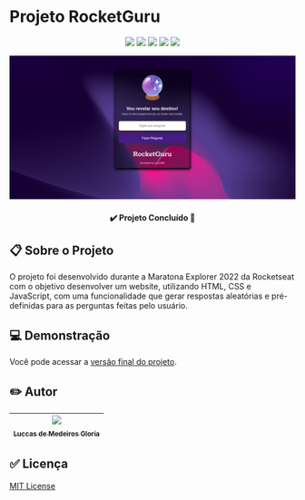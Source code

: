 # Projeto RocketGuru

<p align="center"><img src="https://img.shields.io/badge/languages-2-green"> <img src="https://img.shields.io/badge/-HTML-orange"> <img src="https://img.shields.io/badge/-CSS-blue"> <img src="https://img.shields.io/badge/-JavaScript-yellow"> <img src="https://img.shields.io/github/last-commit/luccasmg/projeto-rocketguru"></p>

<p align="center"><img src="img/rocketguru.png"></p>

<h4 align="center">✔️ <strong>Projeto Concluído</strong> 🚀</h4>

## 📋 Sobre o Projeto

O projeto foi desenvolvido durante a Maratona Explorer 2022 da Rocketseat com o objetivo desenvolver um website, utilizando HTML, CSS e JavaScript, com uma funcionalidade que gerar respostas aleatórias e pré-definidas para as perguntas feitas pelo usuário.

## 💻 Demonstração

Você pode acessar a <a href="https://luccasmg.github.io/projeto-rocketguru/" target="_blank">versão final do projeto</a>.

## ✏️ Autor

| [<img src="https://avatars.githubusercontent.com/u/106994654?v=4" width=115><br><sub>Luccas de Medeiros Gloria</sub>](https://github.com/luccasmg) |
| :---: |

## ✅ Licença

<a href="LICENSE.txt">MIT License</a>

